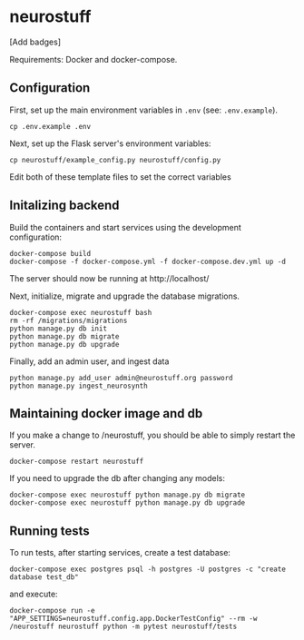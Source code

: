 # neurostuff

[Add badges]

Requirements: Docker and docker-compose.

## Configuration
First, set up the main environment variables in `.env` (see: `.env.example`).

    cp .env.example .env

Next, set up the Flask server's environment variables:

    cp neurostuff/example_config.py neurostuff/config.py


Edit both of these template files to set the correct variables

## Initalizing backend
Build the containers and start services using the development configuration:

    docker-compose build
    docker-compose -f docker-compose.yml -f docker-compose.dev.yml up -d

The server should now be running at http://localhost/

Next, initialize, migrate and upgrade the database migrations.

    docker-compose exec neurostuff bash
    rm -rf /migrations/migrations
    python manage.py db init
    python manage.py db migrate
    python manage.py db upgrade

Finally, add an admin user, and ingest data

    python manage.py add_user admin@neurostuff.org password
    python manage.py ingest_neurosynth


## Maintaining docker image and db
If you make a change to /neurostuff, you should be able to simply restart the server.

    docker-compose restart neurostuff

If you need to upgrade the db after changing any models:

    docker-compose exec neurostuff python manage.py db migrate
    docker-compose exec neurostuff python manage.py db upgrade


## Running tests
To run tests, after starting services, create a test database:

    docker-compose exec postgres psql -h postgres -U postgres -c "create database test_db"

and execute:

    docker-compose run -e "APP_SETTINGS=neurostuff.config.app.DockerTestConfig" --rm -w /neurostuff neurostuff python -m pytest neurostuff/tests
